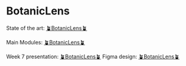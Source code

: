 # BotanicLens

State of the art: [🪴BotanicLens🪴](https://docs.google.com/document/d/1ZIGZYRM3tIELG5js_GhulCKJ2swGiPxcpcUNJLiHZ0g/edit?usp=sharing)

Main Modules: [🪴BotanicLens🪴](https://docs.google.com/document/d/1bZZ_VMRZ5Xo8jj0S2yLsu1tpWNqAWiSJWMKsxLAPoAE)

Week 7 presentation: [🪴BotanicLens🪴](https://docs.google.com/presentation/d/1ksYJjnmCdqXng84Pnae5DqEnQRaP44IfOWwNeWMT-rQ/edit?usp=sharing)
Figma design: [🪴BotanicLens🪴](https://www.figma.com/file/9BYTaUDRCN7mzt1kWhdDrl/BotanicLens?type=design&node-id=0%3A1&mode=design&t=q24l0i4erbz2AzYL-1)
